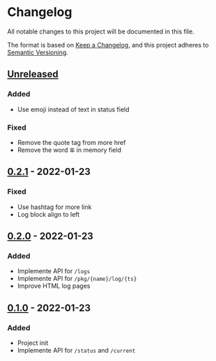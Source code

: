 # Changelog

All notable changes to this project will be documented in this file.

The format is based on [Keep a Changelog](https://keepachangelog.com/en/1.0.0/),
and this project adheres to [Semantic Versioning](https://semver.org/spec/v2.0.0.html).

## [Unreleased]

### Added

- Use emoji instead of text in status field

### Fixed

- Remove the quote tag from more href
- Remove the word `率` in memory field

## [0.2.1] - 2022-01-23

### Fixed

- Use hashtag for more link
- Log block align to left

## [0.2.0] - 2022-01-23

### Added

- Implemente API for `/logs`
- Implemente API for `/pkg/{name}/log/{ts}`
- Improve HTML log pages

## [0.1.0] - 2022-01-23

### Added

- Project init
- Implemente API for `/status` and `/current`

[Unreleased]: https://git.esd.cc/imlonghao/archlinuxcn-packages/compare/v0.2.1...HEAD
[0.2.1]: https://git.esd.cc/imlonghao/archlinuxcn-packages/releases/tag/v0.2.1
[0.2.0]: https://git.esd.cc/imlonghao/archlinuxcn-packages/releases/tag/v0.2.0
[0.1.0]: https://git.esd.cc/imlonghao/archlinuxcn-packages/releases/tag/v0.1.0
